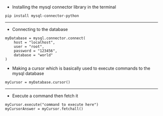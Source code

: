 - Installing the mysql connector library in the terminal 
```
pip install mysql-connector-python
```

---

- Connecting to the database
```
myDatabase = mysql.connector.connect(
    host = "localhost",
    user = "root",
    password = "123456",
    database = "world"
)
```
- Making a cursor which is basically used to execute commands to the mysql database
```
myCursor = myDatabase.cursor()
```

---

- Execute a command then fetch it
```
myCursor.execute("command to execute here")
myCursorAnswer = myCursor.fetchall()
```
